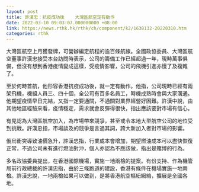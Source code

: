 ```yaml
---
layout: post
title: 許漢忠：抗疫成功後    大灣區航空定有動作
date: 2022-03-10 09:03:07.000000000 +08:00
link: https://news.rthk.hk/rthk/ch/component/k2/1638132-20220310.htm
categories: rthk
---
```


大灣區航空上月獲發牌，可營辦編定航程的逾百條航線。全國政協委員、大灣區航空董事許漢忠接受本台訪問時表示，公司的籌備工作已經超過一年，現時萬事俱備，但沒有想到香港疫情變成這樣，受疫情影響，公司的飛機引進亦慢了及複雜了。

至於何時首航，他形容香港抗疫成功後，就一定有動作。他指，公司現時已經有兩架飛機，機組人員三、四十個，全公司有百多名員工，時機成熟時會與大家溝通。他期望疫情早日完結，又指一定要通關，不通關對業界經營好困難。許漢中說，由其他地區經驗來看，疫情穩定，需求就會反彈得很快，指出應該要對市場有信心。

有見認為大灣區航空加入，為市場帶來競爭，甚至或令本地大型航空公司的地位受到挑戰。許漢忠指，市場談及的競爭是言過其詞，誇大新加入者對市場的影響。

俄烏衝突導致油價急升，許漢忠指，行業成本會增加，期望燃油成本可以盡快恢復正常，不過公司未有進行燃油對沖，個人亦認為不應該做，指出是賭博的行為。

多名政協委員提出，在香港國際機場，實施一地兩檢的提案。有份支持、作為機管局前行政總裁的許漢忠指，由於三條跑道的建設，香港有條件在機場實施一地兩檢。許漢忠說，一地兩檢如果可以做到，是將香港航空樞紐網絡，擴展是全國各地。

